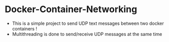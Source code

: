 # Docker-Container-Networking
- This is a simple project to send UDP text messages between two docker containers !
- Multithreading is done to send/receive UDP messages at the same time
